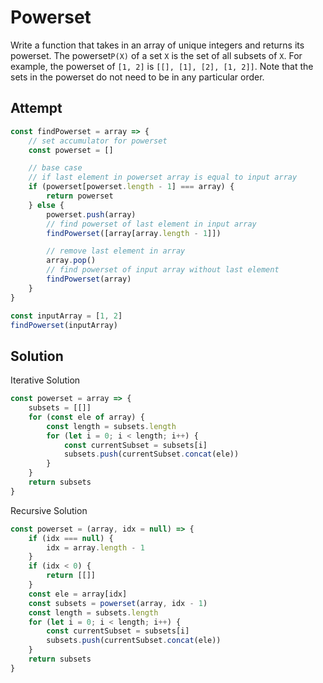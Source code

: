 # Powerset
Write a function that takes in an array of unique integers and returns its powerset.
The powerset`P(X)` of a set `X` is the set of all subsets of `X`. For example, the powerset of `[1, 2]` is `[[], [1], [2], [1, 2]]`.
Note that the sets in the powerset do not need to be in any particular order.

## Attempt
```js
const findPowerset = array => {
    // set accumulator for powerset
    const powerset = []

    // base case
    // if last element in powerset array is equal to input array
    if (powerset[powerset.length - 1] === array) {
        return powerset
    } else {
        powerset.push(array)
        // find powerset of last element in input array
        findPowerset([array[array.length - 1]])

        // remove last element in array
        array.pop()
        // find powerset of input array without last element
        findPowerset(array)
    }
}

const inputArray = [1, 2]
findPowerset(inputArray)
```

## Solution
Iterative Solution
```js
const powerset = array => {
    subsets = [[]]
    for (const ele of array) {
        const length = subsets.length
        for (let i = 0; i < length; i++) {
            const currentSubset = subsets[i]
            subsets.push(currentSubset.concat(ele))
        }
    }
    return subsets
}
```

Recursive Solution
```js
const powerset = (array, idx = null) => {
    if (idx === null) {
        idx = array.length - 1
    }
    if (idx < 0) {
        return [[]]
    }
    const ele = array[idx]
    const subsets = powerset(array, idx - 1)
    const length = subsets.length
    for (let i = 0; i < length; i++) {
        const currentSubset = subsets[i]
        subsets.push(currentSubset.concat(ele))
    }
    return subsets
}
```